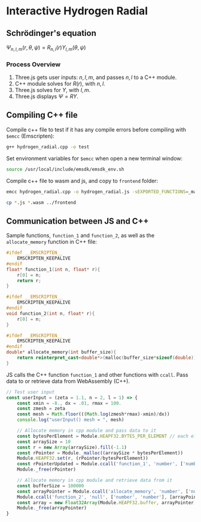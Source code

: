 # Interactive Hydrogen Radial
## Schrödinger's equation
$\Psi_{n,l,m}(r, \theta, \psi) = R_{n,l}(r) Y_{l,m}(\theta, \psi)$

### Process Overview
1. Three.js gets user inputs: $n, l, m$, and passes $n, l$ to a C++ module.
2. C++ module solves for $R(r)$, with $n, l$.
3. Three.js solves for $Y$, with $l, m$.
4. Three.js displays $\Psi=R Y$.

## Compiling C++ file
Compile c++ file to test if it has any compile errors before compiling with `$emcc` (Emscripten):
```bash
g++ hydrogen_radial.cpp -o test
```

Set environment variables for `$emcc` when open a new terminal window:
```bash
source /usr/local/include/emsdk/emsdk_env.sh
```

Compile c++ file to wasm and js, and copy to `frontend` folder:
```bash
emcc hydrogen_radial.cpp -o hydrogen_radial.js -sEXPORTED_FUNCTIONS=_malloc,_free -sEXPORTED_RUNTIME_METHODS=ccall,UTF8ToString

cp *.js *.wasm ../frontend
```

## Communication between JS and C++
Sample functions, `function_1` and `function_2`, as well as the `allocate_memory` function in C++ file:
```c++
#ifdef __EMSCRIPTEN__
    EMSCRIPTEN_KEEPALIVE
#endif
float* function_1(int n, float* r){
    r[0] = n;
    return r;
}

#ifdef __EMSCRIPTEN__
    EMSCRIPTEN_KEEPALIVE
#endif
void function_2(int n, float* r){
    r[0] = n;
}

#ifdef __EMSCRIPTEN__
    EMSCRIPTEN_KEEPALIVE
#endif
double* allocate_memory(int buffer_size){
    return reinterpret_cast<double*>(malloc(buffer_size*sizeof(double)));
}
```

JS calls the C++ function `function_1` and other functions with `ccall`. Pass data to or retrieve data from WebAssembly (C++).
```js
// Test user input
const userInput = (zeta = 1.1, n = 2, l = 1) => {
    const xmin = -8., dx = .01, rmax = 100.
    const zmesh = zeta
    const mesh = Math.floor(((Math.log(zmesh*rmax)-xmin)/dx))
    console.log("userInput() mesh = ", mesh)

    // Allocate memory in cpp module and pass data to it
    const bytesPerElement = Module.HEAPF32.BYTES_PER_ELEMENT // each element is a float number
    const arraySize = 10
    const r = new Array(arraySize).fill(-1.1)
    const rPointer = Module._malloc((arraySize * bytesPerElement))
    Module.HEAPF32.set(r, (rPointer/bytesPerElement))
    const rPointerUpdated = Module.ccall('function_1', 'number', ['number', 'number'], [n, rPointer])
    Module._free(rPointer)

    // Allocate memory in cpp module and retrieve data from it
    const bufferSize = 100000
    const arrayPointer = Module.ccall('allocate_memory', 'number', ['number'], [bufferSize])
    Module.ccall('function_2', 'null', ['number', 'number'], [arrayPointer, bufferSize])
    const array = new Float32Array(Module.HEAPF32.buffer, arrayPointer, bufferSize)
    Module._free(arrayPointer)
}
```

<!-- Archived notes

## uWebSockets

GitHub repository: https://github.com/uNetworking/uWebSockets.git.

User manual: https://github.com/uNetworking/uWebSockets/blob/master/misc/READMORE.md

```bash
git clone --recurse-submodules https://github.com/uNetworking/uWebSockets.git

cd uWebSockets

# Update compiler version on Mac
softwareupdate -l
sudo softwareupdate -i 'Command Line Tools for Xcode-15.0' -R
gcc --version # Apple clang 15.0.0

# Build example files (examples/*.cpp)
sudo make
# Built Http3Server, Broadcast, HelloWorld, Crc32, ServerName, EchoServer, BroadcastingEchoServer, UpgradeSync, UpgradeAsync

make install # Install uWebSockets source files in /usr/local/include
```

###  Compile a HelloWorld example
```bash
# With websocket code in a cpp file only
g++ -march=native -O3 -Wpedantic -Wall -Wextra -Wsign-conversion -Wconversion -std=c++20 -IuWebSockets/src -IuWebSockets/uSockets/src -flto websocket_server.cpp uWebSockets/uSockets/*.o -lz -o HelloWorld
``` -->